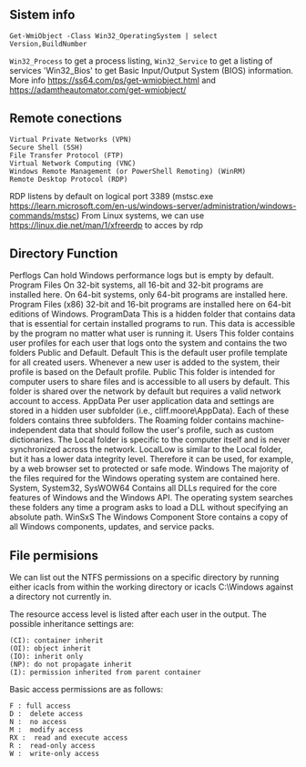 ## Sistem info

`Get-WmiObject -Class Win32_OperatingSystem | select Version,BuildNumber`

`Win32_Process` to get a process listing, `Win32_Service` to get a listing of services 'Win32_Bios' to get Basic Input/Output System (BIOS) information.
More info https://ss64.com/ps/get-wmiobject.html and https://adamtheautomator.com/get-wmiobject/

## Remote conections

    Virtual Private Networks (VPN)
    Secure Shell (SSH)
    File Transfer Protocol (FTP)
    Virtual Network Computing (VNC)
    Windows Remote Management (or PowerShell Remoting) (WinRM)
    Remote Desktop Protocol (RDP)

RDP listens by default on logical port 3389 (mstsc.exe https://learn.microsoft.com/en-us/windows-server/administration/windows-commands/mstsc)
From Linux systems, we can use https://linux.die.net/man/1/xfreerdp to acces by rdp

## Directory 	Function

Perflogs 	Can hold Windows performance logs but is empty by default.
Program Files 	On 32-bit systems, all 16-bit and 32-bit programs are installed here. On 64-bit systems, only 64-bit programs are installed here.
Program Files (x86) 	32-bit and 16-bit programs are installed here on 64-bit editions of Windows.
ProgramData 	This is a hidden folder that contains data that is essential for certain installed programs to run. This data is accessible by the program no matter what user is running it.
Users 	This folder contains user profiles for each user that logs onto the system and contains the two folders Public and Default.
Default 	This is the default user profile template for all created users. Whenever a new user is added to the system, their profile is based on the Default profile.
Public 	This folder is intended for computer users to share files and is accessible to all users by default. This folder is shared over the network by default but requires a valid network account to access.
AppData 	Per user application data and settings are stored in a hidden user subfolder (i.e., cliff.moore\AppData). Each of these folders contains three subfolders. The Roaming folder contains machine-independent data that should follow the user's profile, such as custom dictionaries. The Local folder is specific to the computer itself and is never synchronized across the network. LocalLow is similar to the Local folder, but it has a lower data integrity level. Therefore it can be used, for example, by a web browser set to protected or safe mode.
Windows 	The majority of the files required for the Windows operating system are contained here.
System, System32, SysWOW64 	Contains all DLLs required for the core features of Windows and the Windows API. The operating system searches these folders any time a program asks to load a DLL without specifying an absolute path.
WinSxS 	The Windows Component Store contains a copy of all Windows components, updates, and service packs.

## File permisions

We can list out the NTFS permissions on a specific directory by running either icacls from within the working directory or icacls C:\Windows against a directory not currently in.

The resource access level is listed after each user in the output. The possible inheritance settings are:

    (CI): container inherit
    (OI): object inherit
    (IO): inherit only
    (NP): do not propagate inherit
    (I): permission inherited from parent container
    
Basic access permissions are as follows:

    F : full access
    D :  delete access
    N :  no access
    M :  modify access
    RX :  read and execute access
    R :  read-only access
    W :  write-only access

